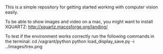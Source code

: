 This is a simple repository for getting started working with computer vision easily. 

To be able to show images and video on a mac, you might want to install XQUARTZ:
http://xquartz.macosforge.org/landing/

To test if the environment works correctly run the following commands in the terminal:
cd /vagrant/python
python load_display_save.py -i ../images/trex.png